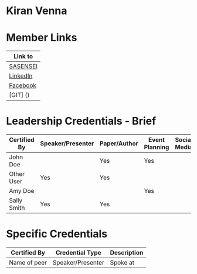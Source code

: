 # Kiran Venna

# Member Links
|Link to |
|--------|
|[SASENSEI]()   |
|[LinkedIn]()   |
|[Facebook]()   |
|[GIT]     ()   |

# Leadership Credentials - Brief

|Certified By      |Speaker/Presenter | Paper/Author | Event Planning | Social Media | Training | Group Management | SAS Skills |
|------------------|------------------|--------------|----------------|--------------|----------|------------------|------------|
|John Doe          |                  |    Yes       | Yes            |              |          |                  |            |
|Other User        | Yes              |    Yes       |                |              |          |                  |            |
|Amy  Doe          |                  |              | Yes            |              |          |                  |            |
|Sally Smith       | Yes              |    Yes       |                |              |          |                  |            |

# Specific Credentials
|Certified By      |Credential Type   |Description                     |
|------------------|------------------|--------------------------------|
|Name of peer      |Speaker/Presenter |Spoke at       |

